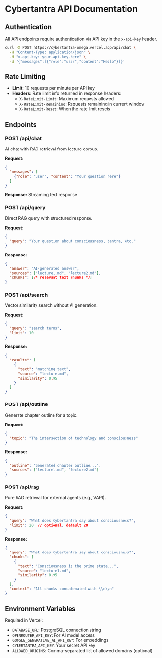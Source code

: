 # Cybertantra API Documentation

## Authentication

All API endpoints require authentication via API key in the `x-api-key` header.

```bash
curl -X POST https://cybertantra-omega.vercel.app/api/chat \
  -H "Content-Type: application/json" \
  -H "x-api-key: your-api-key-here" \
  -d '{"messages":[{"role":"user","content":"Hello"}]}'
```

## Rate Limiting

- **Limit**: 10 requests per minute per API key
- **Headers**: Rate limit info returned in response headers:
  - `X-RateLimit-Limit`: Maximum requests allowed
  - `X-RateLimit-Remaining`: Requests remaining in current window
  - `X-RateLimit-Reset`: When the rate limit resets

## Endpoints

### POST /api/chat
AI chat with RAG retrieval from lecture corpus.

**Request:**
```json
{
  "messages": [
    {"role": "user", "content": "Your question here"}
  ]
}
```

**Response:** Streaming text response

### POST /api/query
Direct RAG query with structured response.

**Request:**
```json
{
  "query": "Your question about consciousness, tantra, etc."
}
```

**Response:**
```json
{
  "answer": "AI-generated answer",
  "sources": ["lecture1.md", "lecture2.md"],
  "chunks": [/* relevant text chunks */]
}
```

### POST /api/search
Vector similarity search without AI generation.

**Request:**
```json
{
  "query": "search terms",
  "limit": 10
}
```

**Response:**
```json
{
  "results": [
    {
      "text": "matching text",
      "source": "lecture.md",
      "similarity": 0.95
    }
  ]
}
```

### POST /api/outline
Generate chapter outline for a topic.

**Request:**
```json
{
  "topic": "The intersection of technology and consciousness"
}
```

**Response:**
```json
{
  "outline": "Generated chapter outline...",
  "sources": ["lecture1.md", "lecture2.md"]
}
```

### POST /api/rag
Pure RAG retrieval for external agents (e.g., VAPI).

**Request:**
```json
{
  "query": "What does Cybertantra say about consciousness?",
  "limit": 20  // optional, default 20
}
```

**Response:**
```json
{
  "query": "What does Cybertantra say about consciousness?",
  "chunks": [
    {
      "text": "Consciousness is the prime state...",
      "source": "lecture1.md",
      "similarity": 0.95
    }
  ],
  "context": "All chunks concatenated with \\n\\n"
}
```

## Environment Variables

Required in Vercel:
- `DATABASE_URL`: PostgreSQL connection string
- `OPENROUTER_API_KEY`: For AI model access
- `GOOGLE_GENERATIVE_AI_API_KEY`: For embeddings
- `CYBERTANTRA_API_KEY`: Your secret API key
- `ALLOWED_ORIGINS`: Comma-separated list of allowed domains (optional)